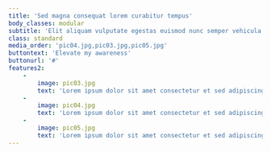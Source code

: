 ```yaml
---
title: 'Sed magna consequat lorem curabitur tempus'
body_classes: modular
subtitle: 'Elit aliquam vulputate egestas euismod nunc semper vehicula lorem blandit'
class: standard
media_order: 'pic04.jpg,pic03.jpg,pic05.jpg'
buttontext: 'Elevate my awareness'
buttonurl: '#'
features2:
    -
        image: pic03.jpg
        text: 'Lorem ipsum dolor sit amet consectetur et sed adipiscing elit. Curabitur vel sem sit dolor neque semper magna lorem ipsum.'
    -
        image: pic04.jpg
        text: 'Lorem ipsum dolor sit amet consectetur et sed adipiscing elit. Curabitur vel sem sit dolor neque semper magna lorem ipsum.'
    -
        image: pic05.jpg
        text: 'Lorem ipsum dolor sit amet consectetur et sed adipiscing elit. Curabitur vel sem sit dolor neque semper magna lorem ipsum.'
---
```


